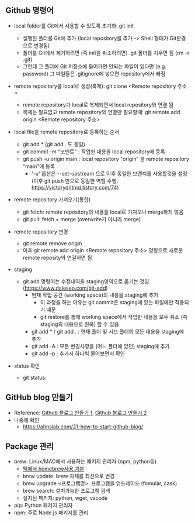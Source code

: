 ## Github 명령어
- local folder를 Git에서 사용할 수 있도록 초기화: git init
   - 실행된 폴더를 Git에 추가 (local repository를 추가 -> Shell 형태가 Git환경으로 변경됨)
   - 폴더를 Git에서 제거하려면 (즉 init을 취소하려면) .git 폴더를 지우면 됨 (rm -r .git)
   - 그런데 그 폴더에 Git 저장소에 들어가면 안되는 파일이 있다면 (e.g. password) 그 파일들은 .gitignore에 넣으면 repository에서 빠짐 

- remote repository를 local로 생성(복제): git clone <Remote repository 주소>
  - remote repository가 local로 복제되면서 local repository와 연결 됨
  - 복제는 필요없고 remote repository와 연결만 필요할때: git remote add origin <Remote repository 주소>

- local file을 remote repository로 등록하는 순서
   - git add * (git add . 도 동일)
   - git commit -m "코멘트" : 작업한 내용을 local repository에 등록
   - git push -u origin main : local repository "origin" 을 remote repository "main"에 등록
      - '-u' 옵션은 --set-upstream 으로 이후 동일한 브랜치를 사용할것을 설정 (이후 git push 만으로 동일한 역할 수행, https://victorydntmd.tistory.com/74)

- remote repository 가져오기(통합)
  - git fetch: remote repository의 내용을 local로 가져오나 merge하지 않음
  - git pull: fetch + merge (overwrite가 아니라 merge)
 
- remote repository 변경
  - git remote remove origin
  - 이후 git remote add origin <Remote repository 주소> 명령으로 새로운 remote reposity와 연결하면 됨

- staging 
  - git add 명령어는 수정내역을 staging영역으로 옮기는 것임 (https://www.daleseo.com/git-add)
    - 현재 작업 공간 (working space)의 내용을 staging에 추가
      - 이 과정을 하는 이유는 git commit은 staging에 있는 파일에만 적용되기 때문
      - git restore를 통해 working space에서 작업한 내용을 모두 취소 (즉 staging의 내용으로 원복) 할 수 있음
    - git add * / git add . : 현재 폴더 및 서브 폴더의 모든 내용을 staging에 추가
    - git add -A : 모든 변경사항을 (어느 폴더애 있던) staging에 추가
    - git add -p : 추가시 하나씩 물어보면서 확인
- status 확인
  - git status: 
   
## GitHub blog 만들기
- Reference: [Github 블로그 만들기 1](https://supermemi.tistory.com/144), [Github 블로그 만들기 2](https://supermemi.tistory.com/145)
- 나중에 확인
  - https://ahnslab.com/21-how-to-start-github-blog/

## Package 관리
- brew: Linux/MAC에서 사용하는 패키지 관리자 (npm, python등)
   - [맥에서 homebrew사용 기본](https://iboxcomein.com/homebrew/)
   - brew update: brew 자체를 최신으로 변경
   - brew upgrade <프로그램명>: 프로그램을 업드레이드 (fomular, cask)
   - brew search: 설치가능한 프로그램 검색
   - 설치된 패키지: python, wget, vscode
- pip: Python 패키지 관리자
- npm: 주로 Node.js 패키지를 관리
